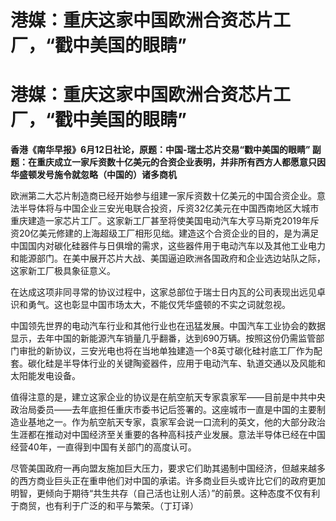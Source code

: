 # 港媒：重庆这家中国欧洲合资芯片工厂，“戳中美国的眼睛”

# 港媒：重庆这家中国欧洲合资芯片工厂，“戳中美国的眼睛”

**香港《南华早报》6月12日社论，原题：中国-瑞士芯片交易“戳中美国的眼睛”
副题：在重庆成立一家斥资数十亿美元的合资企业表明，并非所有西方人都愿意只因华盛顿发号施令就忽略（中国的）诸多商机**

欧洲第二大芯片制造商已经开始参与组建一家斥资数十亿美元的中国合资企业。意法半导体将与中国企业三安光电联合投资，斥资32亿美元在中国西南地区大城市重庆建造一家芯片工厂。这家新工厂甚至将使美国电动汽车大亨马斯克2019年斥资20亿美元修建的上海超级工厂相形见绌。建造这个合资企业的目的，是为满足中国国内对碳化硅器件与日俱增的需求，这些器件用于电动汽车以及其他工业电力和能源部门。在美中展开芯片大战、美国逼迫欧洲各国政府和企业选边站队之际，这家新工厂极具象征意义。

在达成这项非同寻常的协议过程中，这家总部位于瑞士日内瓦的公司表现出远见卓识和勇气。这也彰显中国市场太大，不能仅凭华盛顿的不实之词就忽视。

中国领先世界的电动汽车行业和其他行业也在迅猛发展。中国汽车工业协会的数据显示，去年中国的新能源汽车销量几乎翻番，达到690万辆。按照这份仍需监管部门审批的新协议，三安光电也将在当地单独建造一个8英寸碳化硅衬底工厂作为配套。碳化硅是半导体行业的关键陶瓷器件，应用于电动汽车、轨道交通以及风能和太阳能发电设备。

值得注意的是，建立这家企业的协议是在航空航天专家袁家军——目前是中共中央政治局委员——去年底担任重庆市委书记后签署的。这座城市一直是中国的主要制造业基地之一。作为航空航天专家，袁家军会说一口流利的英文，他的大部分政治生涯都在推动对中国经济至关重要的各种高科技产业发展。意法半导体已经在中国经营40年，一直得到中国有关部门的高度认可。

尽管美国政府一再向盟友施加巨大压力，要求它们助其遏制中国经济，但越来越多的西方商业巨头正在重申他们对中国的承诺。许多商业巨头或许比它们的政府更加明智，更倾向于期待“共生共存（自己活也让别人活）”的前景。这种态度不仅有利于商贸，也有利于广泛的和平与繁荣。（丁玎译）

